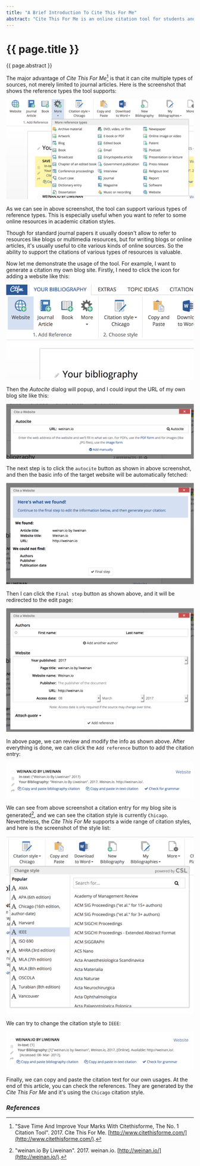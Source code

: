 ```yaml
---
title: "A Brief Introduction To Cite This For Me"
abstract: "Cite This For Me is an online citation tool for students and researchers to cite multiple types of sources. In this article, I'd like to provide a brief introduction to the tool."
---
```


# {{ page.title }}

{{ page.abstract }}

The major advantage of _Cite This For Me_[^citethisforme] is that it can cite multiple types of sources, not merely limited to journal articles. Here is the screenshot that shows the reference types the tool supports:

[^citethisforme]: "Save Time And Improve Your Marks With Citethisforme, The No. 1 Citation Tool". 2017. Cite This For Me. [http://www.citethisforme.com/](http://www.citethisforme.com/).

![2017-03-09-cite-types.png](https://raw.githubusercontent.com/liweinan/blogpicbackup/master/data/2017-03-09-cite-types.png)

As we can see in above screenshot, the tool can support various types of reference types. This is especially useful when you want to refer to some online resources in academic citation styles.

Though for standard journal papers it usually doesn't allow to refer to resources like blogs or multimedia resources, but for writing blogs or online articles, it's usually useful to cite various kinds of online sources. So the ability to support the citations of various types of resources is valuable.

Now let me demonstrate the usage of the tool. For example, I want to generate a citation my own blog site. Firstly, I need to click the icon for adding a website like this:

![2017-03-09-cite-add-website.png](https://raw.githubusercontent.com/liweinan/blogpicbackup/master/data/2017-03-09-cite-add-website.png)

Then the _Autocite_ dialog will popup, and I could input the URL of my own blog site like this:

![2017-03-09-cite-autocite.png](https://raw.githubusercontent.com/liweinan/blogpicbackup/master/data/2017-03-09-cite-autocite.png)

The next step is to click the `autocite` button as shown in above screenshot, and then the basic info of the target website will be automatically fetched:

![2017-03-09-cite-fetch.png](https://raw.githubusercontent.com/liweinan/blogpicbackup/master/data/2017-03-09-cite-fetch.png)

Then I can click the `Final step` button as shown above, and it will be redirected to the edit page:

![2017-03-09-cite-edit.png](https://raw.githubusercontent.com/liweinan/blogpicbackup/master/data/2017-03-09-cite-edit.png)

In above page, we can review and modify the info as shown above. After everything is done, we can click the `Add reference` button to add the citation entry:

![2017-03-09-entry.png](https://raw.githubusercontent.com/liweinan/blogpicbackup/master/data/2017-03-09-entry.png)

We can see from above screenshot a citation entry for my blog site is generated[^weinan], and we can see the citation style is currently `Chicago`. Nevertheless, the _Cite This For Me_ supports a wide range of citation styles, and here is the screenshot of the style list:

[^weinan]: "weinan.io By Liweinan". 2017. weinan.io. [http://weinan.io/](http://weinan.io/).

![2017-03-09-style.png](https://raw.githubusercontent.com/liweinan/blogpicbackup/master/data/2017-03-09-style.png)

We can try to change the citation style to `IEEE`:

![2017-03-09-ieee.png](https://raw.githubusercontent.com/liweinan/blogpicbackup/master/data/2017-03-09-ieee.png)

Finally, we can copy and paste the citation text for our own usages. At the end of this article, you can check the references. They are generated by the _Cite This For Me_ and it's using the `Chicago` citation style.

### _References_
